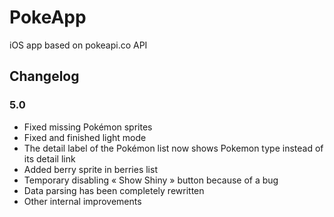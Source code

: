 # PokeApp
iOS app based on pokeapi.co API

## Changelog

### 5.0
- Fixed missing Pokémon sprites
- Fixed and finished light mode
- The detail label of the Pokémon list now shows Pokemon type instead of its detail link
- Added berry sprite in berries list
- Temporary disabling « Show Shiny » button because of a bug
- Data parsing has been completely rewritten
- Other internal improvements 
